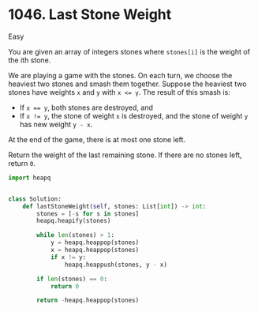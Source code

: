 # 1046. Last Stone Weight

Easy

You are given an array of integers stones where `stones[i]` is the weight of the ith stone.

We are playing a game with the stones. On each turn, we choose the heaviest two stones and smash them together. Suppose the heaviest two stones have weights `x` and `y` with `x <= y`. The result of this smash is:

- If `x == y`, both stones are destroyed, and
- If `x != y`, the stone of weight `x` is destroyed, and the stone of weight `y` has new weight `y - x`.

At the end of the game, there is at most one stone left.

Return the weight of the last remaining stone. If there are no stones left, return `0`.

```python
import heapq


class Solution:
    def lastStoneWeight(self, stones: List[int]) -> int:
        stones = [-s for s in stones]
        heapq.heapify(stones)

        while len(stones) > 1:
            y = heapq.heappop(stones)
            x = heapq.heappop(stones)
            if x != y:
                heapq.heappush(stones, y - x)

        if len(stones) == 0:
            return 0

        return -heapq.heappop(stones)
```
